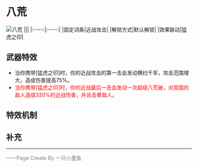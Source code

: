 # 八荒
![八荒](../Img/Texture2D_Potion/八荒.png)
|||
|:----:|:----:|
|固定词条|近战攻击|
|解锁方式|默认解锁|
|效果联动|猛虎之印|


## 武器特效
- 当你携带[猛虎之印]时，你的近战攻击的第一击会发动横扫千军，攻击范围增大，造成伤害提高75%。
- <font color=red>当你携带[猛虎之印]时，你的近战最后一击会发动一次超级八荒破，对周围的敌人造成320%的近战伤害，并且击晕敌人。</font>

## 特效机制

## 补充

---

<font color=grey>——Page Create By 一只小墨鱼</font>
